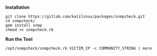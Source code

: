 **Installation**
```
git clone https://gitlab.com/kalilinux/packages/snmpcheck.git
cd snmpcheck/
gem install snmp
chmod +x snmpcheck.rb
```

**Run the Tool**
```
/opt/snmpcheck/snmpcheck.rb VICTIM_IP -c COMMUNITY_STRING | more
```